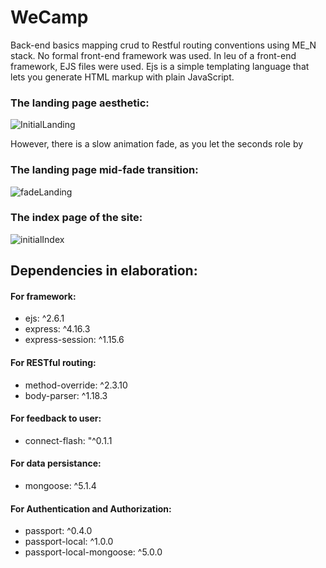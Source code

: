 # WeCamp
Back-end basics mapping crud to Restful routing conventions using ME_N stack. No formal front-end framework was used.
In leu of a front-end framework, EJS files were used.
Ejs is a simple templating language that lets you generate HTML markup with plain JavaScript.

### The landing page aesthetic:

![InitialLanding](https://i.imgur.com/Wteddeu.png)

However, there is a slow animation fade, as you let the seconds role by

### The landing page mid-fade transition:

![fadeLanding](https://i.imgur.com/lcRaxY8.png)


### The index page of the site:

![initialIndex](https://i.imgur.com/EeCw56i.png)

## Dependencies in elaboration:

#### For framework:

 * ejs: ^2.6.1
 * express: ^4.16.3
 * express-session: ^1.15.6

#### For RESTful routing:

 * method-override: ^2.3.10
 * body-parser: ^1.18.3

#### For feedback to user:

 * connect-flash: "^0.1.1

#### For data persistance:

 * mongoose: ^5.1.4

#### For Authentication and Authorization:

 * passport: ^0.4.0
 * passport-local: ^1.0.0
 * passport-local-mongoose: ^5.0.0

